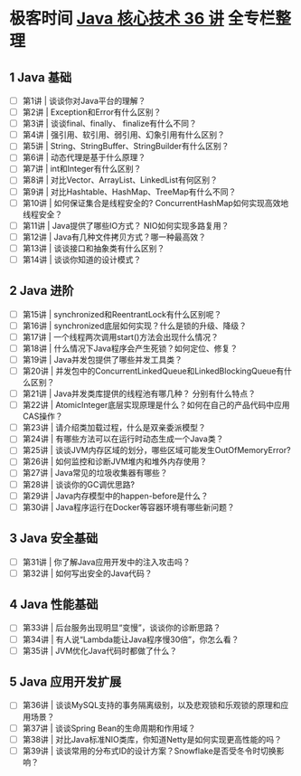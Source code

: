 # 极客时间 [Java 核心技术 36 讲](https://time.geekbang.org/column/article/6478) 全专栏整理

## 1 Java 基础

- [ ] 第1讲 | 谈谈你对Java平台的理解？
- [ ] 第2讲 | Exception和Error有什么区别？
- [ ] 第3讲 | 谈谈final、finally、 finalize有什么不同？
- [ ] 第4讲 | 强引用、软引用、弱引用、幻象引用有什么区别？
- [ ] 第5讲 | String、StringBuffer、StringBuilder有什么区别？
- [ ] 第6讲 | 动态代理是基于什么原理？
- [ ] 第7讲 | int和Integer有什么区别？
- [ ] 第8讲 | 对比Vector、ArrayList、LinkedList有何区别？
- [ ] 第9讲 | 对比Hashtable、HashMap、TreeMap有什么不同？
- [ ] 第10讲 | 如何保证集合是线程安全的? ConcurrentHashMap如何实现高效地线程安全？
- [ ] 第11讲 | Java提供了哪些IO方式？ NIO如何实现多路复用？
- [ ] 第12讲 | Java有几种文件拷贝方式？哪一种最高效？
- [ ] 第13讲 | 谈谈接口和抽象类有什么区别？
- [ ] 第14讲 | 谈谈你知道的设计模式？

## 2 Java 进阶

- [ ] 第15讲 | synchronized和ReentrantLock有什么区别呢？
- [ ] 第16讲 | synchronized底层如何实现？什么是锁的升级、降级？
- [ ] 第17讲 | 一个线程两次调用start()方法会出现什么情况？
- [ ] 第18讲 | 什么情况下Java程序会产生死锁？如何定位、修复？
- [ ] 第19讲 | Java并发包提供了哪些并发工具类？
- [ ] 第20讲 | 并发包中的ConcurrentLinkedQueue和LinkedBlockingQueue有什么区别？
- [ ] 第21讲 | Java并发类库提供的线程池有哪几种？ 分别有什么特点？
- [ ] 第22讲 | AtomicInteger底层实现原理是什么？如何在自己的产品代码中应用CAS操作？
- [ ] 第23讲 | 请介绍类加载过程，什么是双亲委派模型？
- [ ] 第24讲 | 有哪些方法可以在运行时动态生成一个Java类？
- [ ] 第25讲 | 谈谈JVM内存区域的划分，哪些区域可能发生OutOfMemoryError?
- [ ] 第26讲 | 如何监控和诊断JVM堆内和堆外内存使用？
- [ ] 第27讲 | Java常见的垃圾收集器有哪些？
- [ ] 第28讲 | 谈谈你的GC调优思路?
- [ ] 第29讲 | Java内存模型中的happen-before是什么？
- [ ] 第30讲 | Java程序运行在Docker等容器环境有哪些新问题？

## 3 Java 安全基础

- [ ] 第31讲 | 你了解Java应用开发中的注入攻击吗？
- [ ] 第32讲 | 如何写出安全的Java代码？

## 4 Java 性能基础

- [ ] 第33讲 | 后台服务出现明显“变慢”，谈谈你的诊断思路？
- [ ] 第34讲 | 有人说“Lambda能让Java程序慢30倍”，你怎么看？
- [ ] 第35讲 | JVM优化Java代码时都做了什么？

## 5 Java 应用开发扩展

- [ ] 第36讲 | 谈谈MySQL支持的事务隔离级别，以及悲观锁和乐观锁的原理和应用场景？
- [ ] 第37讲 | 谈谈Spring Bean的生命周期和作用域？
- [ ] 第38讲 | 对比Java标准NIO类库，你知道Netty是如何实现更高性能的吗？
- [ ] 第39讲 | 谈谈常用的分布式ID的设计方案？Snowflake是否受冬令时切换影响？
